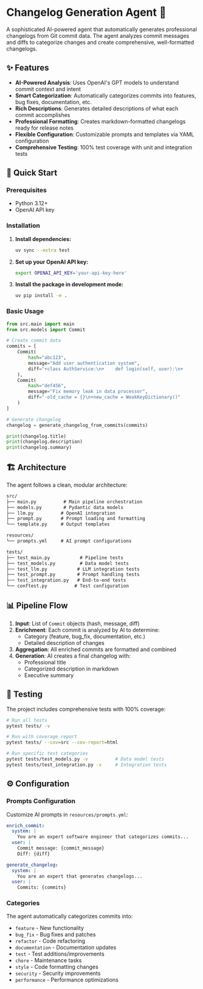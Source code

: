 # Changelog Generation Agent 🤖

A sophisticated AI-powered agent that automatically generates professional changelogs from Git commit data. The agent analyzes commit messages and diffs to categorize changes and create comprehensive, well-formatted changelogs.

## ✨ Features

- **AI-Powered Analysis**: Uses OpenAI's GPT models to understand commit context and intent
- **Smart Categorization**: Automatically categorizes commits into features, bug fixes, documentation, etc.
- **Rich Descriptions**: Generates detailed descriptions of what each commit accomplishes
- **Professional Formatting**: Creates markdown-formatted changelogs ready for release notes
- **Flexible Configuration**: Customizable prompts and templates via YAML configuration
- **Comprehensive Testing**: 100% test coverage with unit and integration tests

## 🚀 Quick Start

### Prerequisites

- Python 3.12+
- OpenAI API key

### Installation

1. **Install dependencies:**

   ```bash
   uv sync --extra test
   ```

2. **Set up your OpenAI API key:**

   ```bash
   export OPENAI_API_KEY='your-api-key-here'
   ```

3. **Install the package in development mode:**

   ```bash
   uv pip install -e .
   ```

### Basic Usage

```python
from src.main import main
from src.models import Commit

# Create commit data
commits = [
    Commit(
        hash="abc123",
        message="Add user authentication system",
        diff="+class AuthService:\n+    def login(self, user):\n+        # Auth logic here"
    ),
    Commit(
        hash="def456",
        message="Fix memory leak in data processor",
        diff="-old_cache = {}\n+new_cache = WeakKeyDictionary()"
    )
]

# Generate changelog
changelog = generate_changelog_from_commits(commits)

print(changelog.title)
print(changelog.description)
print(changelog.summary)
```

## 🏗️ Architecture

The agent follows a clean, modular architecture:

```txt
src/
├── main.py          # Main pipeline orchestration
├── models.py        # Pydantic data models
├── llm.py          # OpenAI integration
├── prompt.py       # Prompt loading and formatting
└── template.py     # Output templates

resources/
└── prompts.yml     # AI prompt configurations

tests/
├── test_main.py           # Pipeline tests
├── test_models.py         # Data model tests
├── test_llm.py           # LLM integration tests
├── test_prompt.py        # Prompt handling tests
├── test_integration.py   # End-to-end tests
└── conftest.py          # Test configuration
```

## 📊 Pipeline Flow

1. **Input**: List of `Commit` objects (hash, message, diff)
2. **Enrichment**: Each commit is analyzed by AI to determine:
   - Category (feature, bug_fix, documentation, etc.)
   - Detailed description of changes
3. **Aggregation**: All enriched commits are formatted and combined
4. **Generation**: AI creates a final changelog with:
   - Professional title
   - Categorized description in markdown
   - Executive summary

## 🧪 Testing

The project includes comprehensive tests with 100% coverage:

```bash
# Run all tests
pytest tests/ -v

# Run with coverage report
pytest tests/ --cov=src --cov-report=html

# Run specific test categories
pytest tests/test_models.py -v          # Data model tests
pytest tests/test_integration.py -v     # Integration tests
```

## ⚙️ Configuration

### Prompts Configuration

Customize AI prompts in `resources/prompts.yml`:

```yaml
enrich_commit:
  system: |
    You are an expert software engineer that categorizes commits...
  user: |
    Commit message: {commit_message}
    Diff: {diff}

generate_changelog:
  system: |
    You are an expert that generates changelogs...
  user: |
    Commits: {commits}
```

### Categories

The agent automatically categorizes commits into:

- `feature` - New functionality
- `bug_fix` - Bug fixes and patches
- `refactor` - Code refactoring
- `documentation` - Documentation updates
- `test` - Test additions/improvements
- `chore` - Maintenance tasks
- `style` - Code formatting changes
- `security` - Security improvements
- `performance` - Performance optimizations
